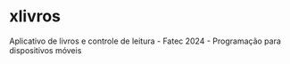 # xlivros
Aplicativo de livros e controle de leitura - Fatec 2024 - Programação para dispositivos móveis
